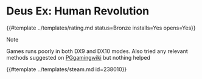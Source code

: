 # Deus Ex: Human Revolution
<!-- script:Aliases [
    "Deus Ex Human Revolution"
] -->

{{#template ../templates/rating.md status=Bronze installs=Yes opens=Yes}}

> [!Note]
> Games runs poorly in both DX9 and DX10 modes. Also tried any relevant methods suggested on [PGgamingwiki](https://www.pcgamingwiki.com/wiki/Deus_Ex:_Human_Revolution) but nothing helped

{{#template ../templates/steam.md id=238010}}
